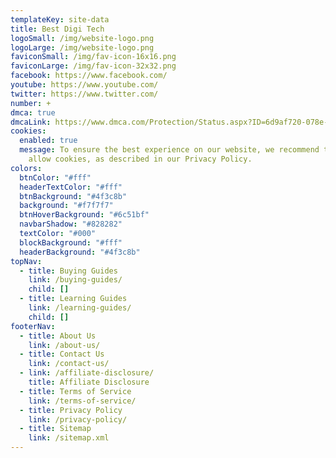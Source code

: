 ```yaml
---
templateKey: site-data
title: Best Digi Tech
logoSmall: /img/website-logo.png
logoLarge: /img/website-logo.png
faviconSmall: /img/fav-icon-16x16.png
faviconLarge: /img/fav-icon-32x32.png
facebook: https://www.facebook.com/
youtube: https://www.youtube.com/
twitter: https://www.twitter.com/
number: +
dmca: true
dmcaLink: https://www.dmca.com/Protection/Status.aspx?ID=6d9af720-078e-4fca-8e1d-824a52124ec5&refurl=https://www.gamingtechies.com/&PAGE_ID=aHR0cHM6Ly93d3cuZ2FtaW5ndGVjaGllcy5jb20v0
cookies:
  enabled: true
  message: To ensure the best experience on our website, we recommend that you
    allow cookies, as described in our Privacy Policy.
colors:
  btnColor: "#fff"
  headerTextColor: "#fff"
  btnBackground: "#4f3c8b"
  background: "#f7f7f7"
  btnHoverBackground: "#6c51bf"
  navbarShadow: "#828282"
  textColor: "#000"
  blockBackground: "#fff"
  headerBackground: "#4f3c8b"
topNav:
  - title: Buying Guides
    link: /buying-guides/
    child: []
  - title: Learning Guides
    link: /learning-guides/
    child: []
footerNav:
  - title: About Us
    link: /about-us/
  - title: Contact Us
    link: /contact-us/
  - link: /affiliate-disclosure/
    title: Affiliate Disclosure
  - title: Terms of Service
    link: /terms-of-service/
  - title: Privacy Policy
    link: /privacy-policy/
  - title: Sitemap
    link: /sitemap.xml
---
```

